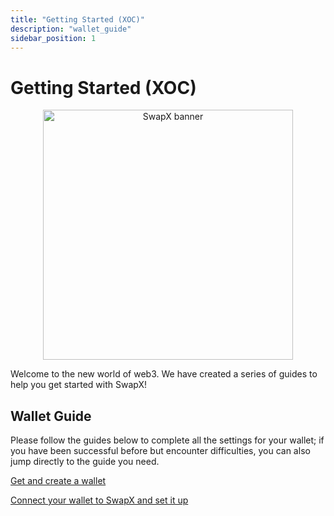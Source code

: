 ```yaml
---
title: "Getting Started (XOC)"
description: "wallet_guide"
sidebar_position: 1
---
```

# Getting Started (XOC)

<p align="center">
<img src="../../../../img/swapx.png" alt="SwapX banner" width="400">
</img>

</p>

Welcome to the new world of web3. We have created a series of guides to help you get started with SwapX!

## Wallet Guide

Please follow the guides below to complete all the settings for your wallet; if you have been successful before but encounter difficulties, you can also jump directly to the guide you need.

[Get and create a wallet](../wallet_guide/create_wallet.md)

[Connect your wallet to SwapX and set it up](../wallet_guide/connect_wallet.md)